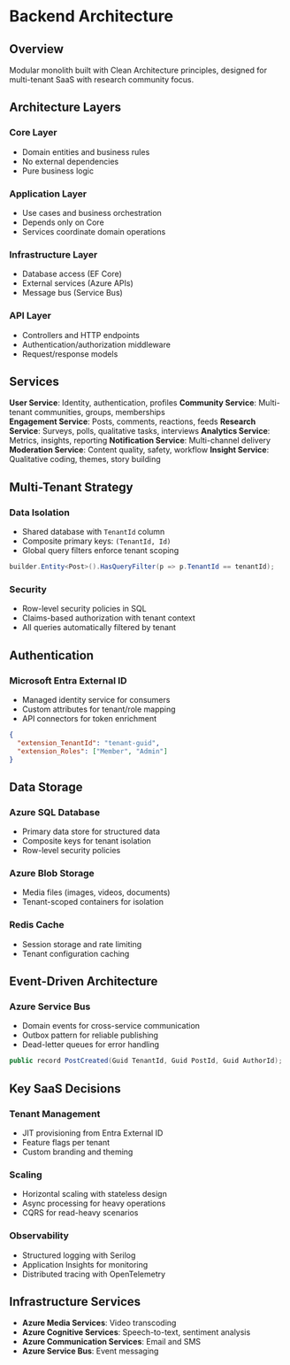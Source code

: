 # Backend Architecture

## Overview

Modular monolith built with Clean Architecture principles, designed for multi-tenant SaaS with research community focus.

## Architecture Layers

### Core Layer
- Domain entities and business rules
- No external dependencies
- Pure business logic

### Application Layer  
- Use cases and business orchestration
- Depends only on Core
- Services coordinate domain operations

### Infrastructure Layer
- Database access (EF Core)
- External services (Azure APIs)
- Message bus (Service Bus)

### API Layer
- Controllers and HTTP endpoints
- Authentication/authorization middleware
- Request/response models

## Services

**User Service**: Identity, authentication, profiles
**Community Service**: Multi-tenant communities, groups, memberships  
**Engagement Service**: Posts, comments, reactions, feeds
**Research Service**: Surveys, polls, qualitative tasks, interviews
**Analytics Service**: Metrics, insights, reporting
**Notification Service**: Multi-channel delivery
**Moderation Service**: Content quality, safety, workflow
**Insight Service**: Qualitative coding, themes, story building

## Multi-Tenant Strategy

### Data Isolation
- Shared database with `TenantId` column
- Composite primary keys: `(TenantId, Id)`
- Global query filters enforce tenant scoping

```csharp
builder.Entity<Post>().HasQueryFilter(p => p.TenantId == tenantId);
```

### Security
- Row-level security policies in SQL
- Claims-based authorization with tenant context
- All queries automatically filtered by tenant

## Authentication

### Microsoft Entra External ID
- Managed identity service for consumers
- Custom attributes for tenant/role mapping
- API connectors for token enrichment

```json
{
  "extension_TenantId": "tenant-guid",
  "extension_Roles": ["Member", "Admin"]
}
```

## Data Storage

### Azure SQL Database
- Primary data store for structured data
- Composite keys for tenant isolation
- Row-level security policies

### Azure Blob Storage  
- Media files (images, videos, documents)
- Tenant-scoped containers for isolation

### Redis Cache
- Session storage and rate limiting
- Tenant configuration caching

## Event-Driven Architecture

### Azure Service Bus
- Domain events for cross-service communication
- Outbox pattern for reliable publishing
- Dead-letter queues for error handling

```csharp
public record PostCreated(Guid TenantId, Guid PostId, Guid AuthorId);
```

## Key SaaS Decisions

### Tenant Management
- JIT provisioning from Entra External ID
- Feature flags per tenant
- Custom branding and theming

### Scaling
- Horizontal scaling with stateless design
- Async processing for heavy operations
- CQRS for read-heavy scenarios

### Observability
- Structured logging with Serilog
- Application Insights for monitoring
- Distributed tracing with OpenTelemetry

## Infrastructure Services

- **Azure Media Services**: Video transcoding
- **Azure Cognitive Services**: Speech-to-text, sentiment analysis
- **Azure Communication Services**: Email and SMS
- **Azure Service Bus**: Event messaging
